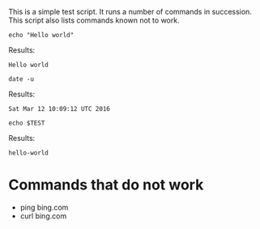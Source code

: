 This is a simple test script. It runs a number of commands in
succession. This script also lists commands known not to work.

```
echo "Hello world"
```

Results: 

```
Hello world
```

```
date -u
```

Results:

```
Sat Mar 12 10:09:12 UTC 2016
```

```
echo $TEST
```

Results:

```
hello-world
```

# Commands that do not work

  * ping bing.com
  * curl bing.com
